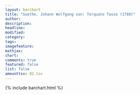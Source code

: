 ```yaml
---
layout: barchart
title: "Goethe, Johann Wolfgang von: Torquato Tasso (1788)"
author:
description:
headline:
modified:
category:
tags:
imagefeature: 
mathjax: 
chart: 
comments: true
featured: false
list: false
amounttsv: 82.tsv
---
```

{% include barchart.html %}
